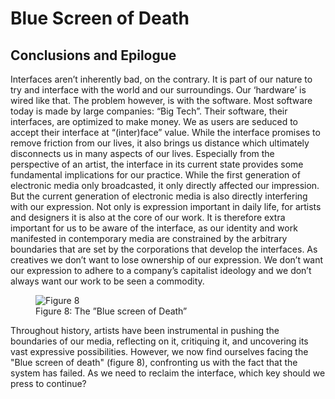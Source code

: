 # Blue Screen of Death

## Conclusions and Epilogue

Interfaces aren’t inherently bad, on the contrary. It is part of our nature to try and interface with the world and our surroundings. Our ‘hardware’ is wired like that. The problem however, is with the software. Most software today is made by large companies: “Big Tech”. Their software, their interfaces, are optimized to make money. We as users are seduced to accept their interface at “(inter)face” value. While the interface promises to remove friction from our lives, it also brings us distance which ultimately disconnects us in many aspects of our lives. Especially from the perspective of an artist, the interface in its current state provides some fundamental implications for our practice. While the first generation of electronic media only broadcasted, it only directly affected our impression. But the current generation of electronic media is also directly interfering with our expression. Not only is expression important in daily life, for artists and designers it is also at the core of our work. It is therefore extra important for us to be aware of the interface, as our identity and work manifested in contemporary media are constrained by the arbitrary boundaries that are set by the corporations that develop the interfaces. As creatives we don’t want to lose ownership of our expression. We don’t want our expression to adhere to a company’s capitalist ideology and we don’t always want our work to be seen a commodity.

<figure>
    <img src="images/fig8.jpg"
         alt="Figure 8">
    <figcaption>Figure 8: The ”Blue screen of Death” 
</figcaption>
</figure>

Throughout history, artists have been instrumental in pushing the boundaries of our media, reflecting on it, critiquing it, and uncovering its vast expressive possibilities. However, we now find ourselves facing the "Blue screen of death" (figure 8), confronting us with the fact that the system has failed. As we need to reclaim the interface, which key should we press to continue?
